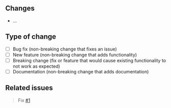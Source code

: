 ## Changes

* ...

## Type of change

- [ ] Bug fix (non-breaking change that fixes an issue)
- [ ] New feature (non-breaking change that adds functionality)
- [ ] Breaking change (fix or feature that would cause existing functionality to not work as expected)
- [ ] Documentation (non-breaking change that adds documentation)

## Related issues

> Fix [#1]()
